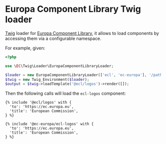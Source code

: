 # Europa Component Library Twig loader

[Twig](http://twig.sensiolabs.org) loader for [Europa Component Library](https://github.com/ec-europa/europa-component-library),
it allows to load components by accessing them via a configurable namespace.
 
For example, given:

```php
<?php

use \EC\Twig\Loader\EuropaComponentLibraryLoader;

$loader = new EuropaComponentLibraryLoader(['ecl', 'ec-europa'], '/path/to/components', '/root');
$twig = new Twig_Environment($loader);
$output = $twig->loadTemplate('@ecl/logos')->render([]);
```

Then the following calls will load the `ecl-logos` component:

```twig
{% include '@ecl/logos' with {
  'to': 'https://ec.europa.eu',
  'title': 'European Commission',
} %}
```

```twig
{% include '@ec-europa/ecl-logos' with {
  'to': 'https://ec.europa.eu',
  'title': 'European Commission',
} %}
```
